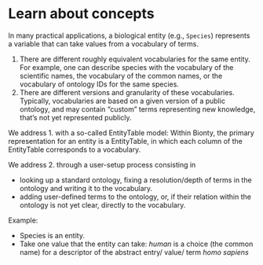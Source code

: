 # Learn about concepts

In many practical applications, a biological entity (e.g., `Species`) represents a variable that can take values from a vocabulary of terms.

1. There are different roughly equivalent vocabularies for the same entity. For example, one can describe species with the vocabulary of the scientific names, the vocabulary of the common names, or the vocabulary of ontology IDs for the same species.
2. There are different versions and granularity of these vocabularies. Typically, vocabularies are based on a given version of a public ontology, and may contain “custom” terms representing new knowledge, that’s not yet represented publicly.

We address 1. with a so-called EntityTable model: Within Bionty, the primary representation for an entity is a EntityTable, in which each column of the EntityTable corresponds to a vocabulary.

We address 2. through a user-setup process consisting in

- looking up a standard ontology, fixing a resolution/depth of terms in the ontology and writing it to the vocabulary.
- adding user-defined terms to the ontology, or, if their relation within the ontology is not yet clear, directly to the vocabulary.

Example:

- Species is an entity.
- Take one value that the entity can take: _human_ is a choice (the common name) for a descriptor of the abstract entry/ value/ term _homo sapiens_
